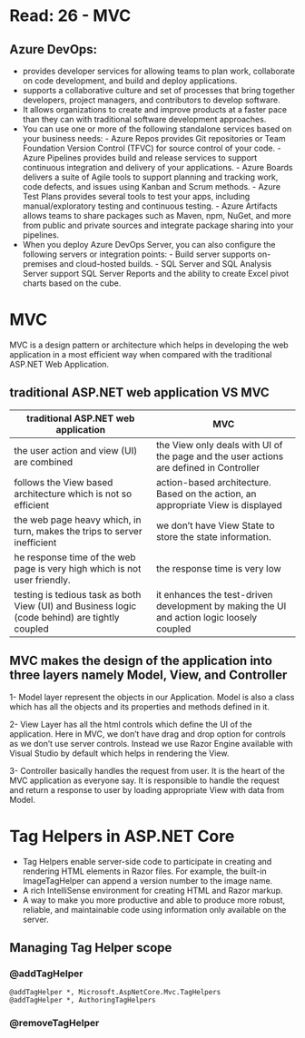 # Read: 26 - MVC
## Azure DevOps:
- provides developer services for allowing teams to plan work, collaborate on code development, and build and deploy applications.
- supports a collaborative culture and set of processes that bring together developers, project managers, and contributors to develop software.
- It allows organizations to create and improve products at a faster pace than they can with traditional software development approaches.
- You can use one or more of the following standalone services based on your business needs:
      - Azure Repos provides Git repositories or Team Foundation Version Control (TFVC) for source control of your code. 
      - Azure Pipelines provides build and release services to support continuous integration and delivery of your applications.
      - Azure Boards delivers a suite of Agile tools to support planning and tracking work, code defects, and issues using Kanban and Scrum methods.
      - Azure Test Plans provides several tools to test your apps, including manual/exploratory testing and continuous testing.
      - Azure Artifacts allows teams to share packages such as Maven, npm, NuGet, and more from public and private sources and integrate package sharing into your pipelines.
- When you deploy Azure DevOps Server, you can also configure the following servers or integration points:
       - Build server supports on-premises and cloud-hosted builds.
       - SQL Server and SQL Analysis Server support SQL Server Reports and the ability to create Excel pivot charts based on the cube. 
# MVC
MVC is a design pattern or architecture which helps in developing the web application in a most efficient way when compared with the traditional ASP.NET Web Application.

## traditional ASP.NET web application VS MVC

| traditional ASP.NET web application      | MVC |
| ---------------------------------------------------- | --------------------------------- |
|  the user action and view (UI) are combined|the View only deals with UI of the page and the user actions are defined in Controller|
| follows the View based architecture which is not so efficient | action-based architecture. Based on the action, an appropriate View is displayed|
| the web page heavy which, in turn, makes the trips to server inefficient |  we don’t have View State to store the state information. |
| he response time of the web page is very high which is not user friendly. | the response time is very low|
| testing is tedious task as both View (UI) and Business logic (code behind) are tightly coupled | it enhances the test-driven development by making the UI and action logic loosely coupled |

##  MVC makes the design of the application into three layers namely Model, View, and Controller
1- Model layer represent the objects in our Application. Model is also a class which has all the objects and its properties and methods defined in it.

2- View Layer has all the html controls which define the UI of the application. Here in MVC, we don’t have drag and drop option for controls as we don’t use server controls. Instead we use Razor Engine available with Visual Studio by default which helps in rendering the View.

3- Controller basically handles the request from user. It is the heart of the MVC application as everyone say. It is responsible to handle the request and return a response to user by loading appropriate View with data from Model.

# Tag Helpers in ASP.NET Core

- Tag Helpers enable server-side code to participate in creating and rendering HTML elements in Razor files. For example, the built-in ImageTagHelper can append a version number to the image name.
- A rich IntelliSense environment for creating HTML and Razor markup.
- A way to make you more productive and able to produce more robust, reliable, and maintainable code using information only available on the server.

## Managing Tag Helper scope

### @addTagHelper
```
@addTagHelper *, Microsoft.AspNetCore.Mvc.TagHelpers
@addTagHelper *, AuthoringTagHelpers
```
### @removeTagHelper
```


